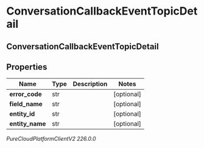 # ConversationCallbackEventTopicDetail

## ConversationCallbackEventTopicDetail

## Properties

|Name | Type | Description | Notes|
|------------ | ------------- | ------------- | -------------|
| **error_code** | str |  | [optional] |
| **field_name** | str |  | [optional] |
| **entity_id** | str |  | [optional] |
| **entity_name** | str |  | [optional] |



_PureCloudPlatformClientV2 226.0.0_
